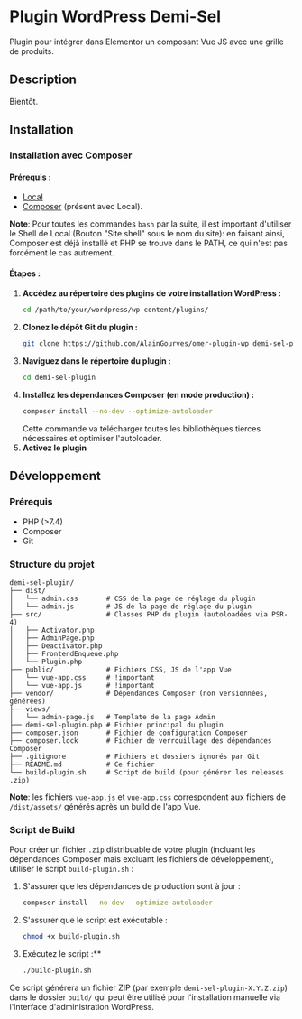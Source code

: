 # Plugin WordPress Demi-Sel

Plugin pour intégrer dans Elementor un composant Vue JS avec une grille de produits.

## Description

Bientôt.

## Installation

### Installation avec Composer

#### Prérequis :

* [Local](https://localwp.com)
* [Composer](https://getcomposer.org/) (présent avec Local).

__Note__: Pour toutes les commandes `bash` par la suite, il est important d'utiliser le Shell de Local (Bouton "Site shell" sous le nom du site): en faisant ainsi, Composer est déjà installé et PHP se trouve dans le PATH, ce qui n'est pas forcément le cas autrement.

#### Étapes :

1.  **Accédez au répertoire des plugins de votre installation WordPress :**
    ```bash
    cd /path/to/your/wordpress/wp-content/plugins/
    ```
2.  **Clonez le dépôt Git du plugin :**
    ```bash
    git clone https://github.com/AlainGourves/omer-plugin-wp demi-sel-plugin
    ```
3.  **Naviguez dans le répertoire du plugin :**
    ```bash
    cd demi-sel-plugin
    ```
4.  **Installez les dépendances Composer (en mode production) :**
    ```bash
    composer install --no-dev --optimize-autoloader
    ```
    Cette commande va télécharger toutes les bibliothèques tierces nécessaires et optimiser l'autoloader.
5.  **Activez le plugin**

## Développement

### Prérequis

* PHP (>7.4)
* Composer
* Git

### Structure du projet

```
demi-sel-plugin/
├── dist/
│   └── admin.css       # CSS de la page de réglage du plugin
│   └── admin.js        # JS de la page de réglage du plugin
├── src/                # Classes PHP du plugin (autoloadées via PSR-4)
│   ├── Activator.php
│   ├── AdminPage.php
│   ├── Deactivator.php
│   ├── FrontendEnqueue.php
│   └── Plugin.php
├── public/             # Fichiers CSS, JS de l'app Vue
│   └── vue-app.css     # !important
│   └── vue-app.js      # !important
├── vendor/             # Dépendances Composer (non versionnées, générées)
├── views/
│   └── admin-page.js   # Template de la page Admin
├── demi-sel-plugin.php # Fichier principal du plugin
├── composer.json       # Fichier de configuration Composer
├── composer.lock       # Fichier de verrouillage des dépendances Composer
├── .gitignore          # Fichiers et dossiers ignorés par Git
├── README.md           # Ce fichier
└── build-plugin.sh     # Script de build (pour générer les releases .zip)
```

__Note__: les fichiers `vue-app.js` et `vue-app.css` correspondent aux fichiers de `/dist/assets/` générés après un build de l'app Vue.

### Script de Build

Pour créer un fichier `.zip` distribuable de votre plugin (incluant les dépendances Composer mais excluant les fichiers de développement), utiliser le script `build-plugin.sh` :

1.  S'assurer que les dépendances de production sont à jour :
    ```bash
    composer install --no-dev --optimize-autoloader
    ```
2.  S'assurer que le script est exécutable :
    ```bash
    chmod +x build-plugin.sh
    ```
3.  Exécutez le script :**
    ```bash
    ./build-plugin.sh
    ```

Ce script générera un fichier ZIP (par exemple `demi-sel-plugin-X.Y.Z.zip`) dans le dossier `build/` qui peut être utilisé pour l'installation manuelle via l'interface d'administration WordPress.
